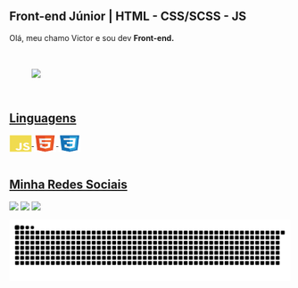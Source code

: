 ## Front-end Júnior | HTML - CSS/SCSS - JS 

<p align="left"> 
  Olá, meu chamo Victor e sou dev <strong>Front-end.</strong>
</p>


<div style="display: flex">
  <a href="https://github.com/v0nor"><br>
    <figure>
  <img height="138px" align="center" src="https://github-readme-stats.vercel.app/api/top-langs/?username=v0nor&layout=compact&langs_count=7&theme=midnight-purple&locale=pt-br&border_radius=14px&bg_color=323232"/>
    </figure>

</div>
  
<div style="display: inline_block"><br>
  <h2>Linguagens</h2>
  <img align="center" alt="Javascript" height="30" width="40" src="https://raw.githubusercontent.com/devicons/devicon/master/icons/javascript/javascript-plain.svg">
  <img align="center" alt="HTML" height="30" width="40" src="https://raw.githubusercontent.com/devicons/devicon/master/icons/html5/html5-original.svg">
  <img align="center" alt="CSS" height="30" width="40" src="https://raw.githubusercontent.com/devicons/devicon/master/icons/css3/css3-original.svg">
<div><br>
  <h2>Minha Redes Sociais</h2>
  <a href="https://www.instagram.com/vic.tt0r/" target="_blank"><img src="https://img.shields.io/badge/-Instagram-%23E4405F?style=for-the-badge&logo=instagram&logoColor=white" target="_blank"></a>
  <a href = "mailto:vonorvictor@gmail.com"><img src="https://img.shields.io/badge/-Gmail-%23333?style=for-the-badge&logo=gmail&logoColor=white" target="_blank"></a>
  <a href="https://www.linkedin.com/in/dev-victor" target="_blank"><img src="https://img.shields.io/badge/-LinkedIn-%230077B5?style=for-the-badge&logo=linkedin&logoColor=white" target="_blank"></a> 

</div>
  
![Snake animation](https://github.com/v0nor/v0nor/blob/output/github-contribution-grid-snake.svg)
